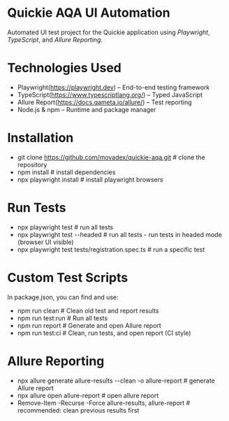 # Quickie AQA UI Automation

Automated UI test project for the Quickie application using *Playwright*, *TypeScript*, and *Allure Reporting*.

# Technologies Used

- Playwright(https://playwright.dev) – End-to-end testing framework
- TypeScript(https://www.typescriptlang.org/) – Typed JavaScript
- Allure Report(https://docs.qameta.io/allure/) – Test reporting
- Node.js & npm – Runtime and package manager

# Installation

- git clone https://github.com/movadex/quickie-aqa.git   # clone the repository
- npm install                                            # install dependencies
- npx playwright install                                 # install playwright browsers

# Run Tests

- npx playwright test                               # run all tests
- npx playwright test --headed                      # run all tests - run tests in headed mode (browser UI visible)
- npx playwright test tests/registration.spec.ts    # run a specific test

# Custom Test Scripts

In package.json, you can find and use:
- npm run clean         # Clean old test and report results
- npm run test:run      # Run all tests
- npm run report        # Generate and open Allure report
- npm run test:ci       # Clean, run tests, and open report (CI style)

# Allure Reporting

- npx allure generate allure-results --clean -o allure-report    # generate Allure report
- npx allure open allure-report                                  # open allure report
- Remove-Item -Recurse -Force allure-results, allure-report      # recommended: clean previous results first